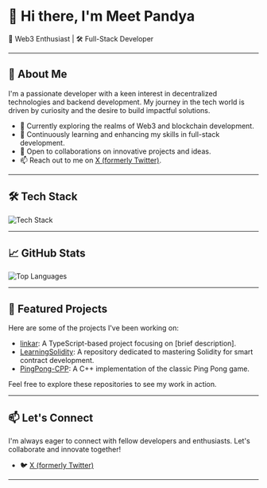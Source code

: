 # 👋 Hi there, I'm Meet Pandya

🚀 Web3 Enthusiast | 🛠️ Full-Stack Developer 

---

## 🧠 About Me

I'm a passionate developer with a keen interest in decentralized technologies and backend development. My journey in the tech world is driven by curiosity and the desire to build impactful solutions.

- 🔭 Currently exploring the realms of Web3 and blockchain development.
- 🌱 Continuously learning and enhancing my skills in full-stack development.
- 💬 Open to collaborations on innovative projects and ideas.
- 📫 Reach out to me on [X (formerly Twitter)](https://x.com/MeeetPandya).

---

## 🛠️ Tech Stack

![Tech Stack](https://skillicons.dev/icons?i=solidity,typescript,nodejs,express,cpp,git,github&perline=7)

---

## 📈 GitHub Stats

![Top Languages](https://github-readme-stats.vercel.app/api/top-langs/?username=MeeetPandya&layout=compact&theme=tokyonight&langs_count=6)

---

## 📂 Featured Projects

Here are some of the projects I've been working on:

- [linkar](https://github.com/MeeetPandya/linkar): A TypeScript-based project focusing on [brief description].
- [LearningSolidity](https://github.com/MeeetPandya/LearningSolidity): A repository dedicated to mastering Solidity for smart contract development.
- [PingPong-CPP](https://github.com/MeeetPandya/PingPong-CPP): A C++ implementation of the classic Ping Pong game.

Feel free to explore these repositories to see my work in action.

---

## 📫 Let's Connect

I'm always eager to connect with fellow developers and enthusiasts. Let's collaborate and innovate together!

- 🐦 [X (formerly Twitter)](https://x.com/MeeetPandya)

---

